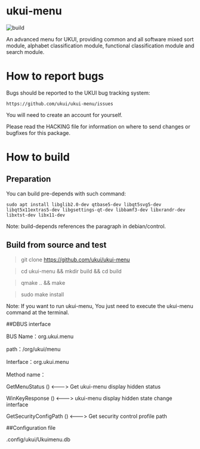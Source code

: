 # ukui-menu

![build](https://github.com/ukui/ukui-menu/workflows/Check%20build/badge.svg?branch=master)

An advanced menu for UKUI, providing common and all software mixed sort module, alphabet classification module, functional classification module and search module.

# How to report bugs
Bugs should be reported to the UKUI bug tracking system:

	https://github.com/ukui/ukui-menu/issues

You will need to create an account for yourself.

Please read the HACKING file for information on where to send changes or
bugfixes for this package.

# How to build
## Preparation
You can build pre-depends with such command:

`sudo apt install libglib2.0-dev qtbase5-dev libqt5svg5-dev libqt5x11extras5-dev libgsettings-qt-dev libbamf3-dev libxrandr-dev libxtst-dev libx11-dev`

Note: build-depends references the paragraph in debian/control.

## Build from source and test

> git clone https://github.com/ukui/ukui-menu

> cd ukui-menu && mkdir build && cd build

> qmake .. && make

> sudo make install

Note: If you want to run ukui-menu, You just need to execute the ukui-menu command at the terminal.

##DBUS interface

BUS Name：org.ukui.menu

path：/org/ukui/menu

Interface：org.ukui.menu

Method name：

GetMenuStatus () <--->  Get ukui-menu display hidden status

WinKeyResponse () <--->  ukui-menu display hidden state change interface

GetSecurityConfigPath ()  <--->  Get security control profile path

##Configuration file

.config/ukui/Ukuimenu.db

